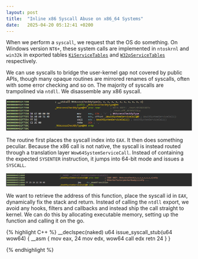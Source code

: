 ```yaml
---
layout: post
title:  "Inline x86 Syscall Abuse on x86_64 Systems"
date:   2025-04-20 05:12:41 +0200
---
```


When we perform a `syscall`, we request that the OS do something. On Windows version `NT6+`, these system calls are implemented in `ntoskrnl` and `win32k` in exported tables [`KiServiceTables`](https://hfiref0x.github.io/X86_64/NT6_syscalls.html) and [`W32pServiceTables`](https://hfiref0x.github.io/X86_64/NT6_w32ksyscalls.html) respectively.

We can use syscalls to bridge the user-kernel gap not covered by public APIs, though many opaque routines are mirrored renames of syscalls, often with some error checking and so on. The majority of syscalls are trampolined via `ntdll`. We disassemble any x86 syscall.

![Syscall Disasm](/assets/{07E01347-FB93-43D5-BB8E-3880096AEA4B}.png)

The routine first places the syscall index into `EAX`. It then does something peculiar. Because the x86 call is not native, the syscall is instead routed through a translation layer `Wow64SystemServiceCall`. Instead of containing the expected `SYSENTER` instruction, it jumps into 64-bit mode and issues a `SYSCALL`.

![Wow64 Translation](/assets/{1C4BCA20-5531-4364-B3D0-B45FF6EB2670}.png)

We want to retrieve the address of this function, place the syscall id in `EAX`, dynamically fix the stack and return. Instead of calling the `ntdll` export, we avoid any hooks, filters and callbacks and instead ship the call straight to kernel. We can do this by allocating executable memory, setting up the function and calling it on the go.

{% highlight C++ %}
__declspec(naked) u64 issue_syscall_stub(u64 wow64)
{
  __asm {
    mov eax, 24
    mov edx, wow64
    call edx
    retn 24
  }
}



{% endhighlight %}
